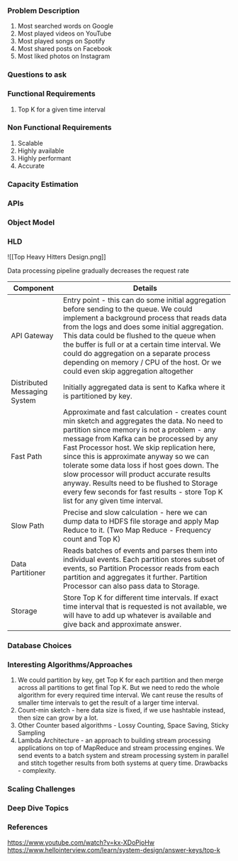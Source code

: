 ### Problem Description
1. Most searched words on Google
2. Most played videos on YouTube
3. Most played songs on Spotify
4. Most shared posts on Facebook
5. Most liked photos on Instagram 

### Questions to ask


### Functional Requirements
1. Top K for a given time interval 

### Non Functional Requirements
1. Scalable 
2. Highly available
3. Highly performant 
4. Accurate

### Capacity Estimation


### APIs


### Object Model


### HLD

![[Top Heavy Hitters Design.png]]

Data processing pipeline gradually decreases the request rate

| Component                    | Details                                                                                                                                                                                                                                                                                                                                                                                                                                                                                                         |
| ---------------------------- | --------------------------------------------------------------------------------------------------------------------------------------------------------------------------------------------------------------------------------------------------------------------------------------------------------------------------------------------------------------------------------------------------------------------------------------------------------------------------------------------------------------- |
| API Gateway                  | Entry point - this can do some initial aggregation before sending to the queue. We could implement a background process that reads data from the logs and does some initial aggregation. This data could be flushed to the queue when the buffer is full or at a certain time interval. We could do aggregation on a separate process depending on memory / CPU of the host. Or we could even skip aggregation altogether                                                                                       |
| Distributed Messaging System | Initially aggregated data is sent to Kafka where it is partitioned by key.                                                                                                                                                                                                                                                                                                                                                                                                                                      |
| Fast Path                    | Approximate and fast calculation - creates count min sketch and aggregates the data. No need to partition since memory is not a problem - any message from Kafka can be processed by any Fast Processor host. We skip replication here, since this is approximate anyway so we can tolerate some data loss if host goes down. The slow processor will product accurate results anyway. Results need to be flushed to Storage every few seconds for fast results - store Top K list for any given time interval. |
| Slow Path                    | Precise and slow calculation - here we can dump data to HDFS file storage and apply Map Reduce to it. (Two Map Reduce - Frequency count and Top K)                                                                                                                                                                                                                                                                                                                                                              |
| Data Partitioner             | Reads batches of events and parses them into individual events. Each partition stores subset of events, so Partition Processor reads from each partition and aggregates it further. Partition Processor can also pass data to Storage.                                                                                                                                                                                                                                                                          |
| Storage                      | Store Top K for different time intervals. If exact time interval that is requested is not available, we will have to add up whatever is available and give back and approximate answer.                                                                                                                                                                                                                                                                                                                         |


### Database Choices


### Interesting Algorithms/Approaches
1. We could partition by key, get Top K for each partition and then merge across all partitions to get final Top K. But we need to redo the whole algorithm for every required time interval. We cant reuse the results of smaller time intervals to get the result of a larger time interval. 
2. Count-min sketch - here data size is fixed, if we use hashtable instead, then size can grow by a lot. 
3. Other Counter based algorithms - Lossy Counting, Space Saving, Sticky Sampling
4. Lambda Architecture - an approach to building stream processing applications on top of MapReduce and stream processing engines. We send events to a batch system and stream processing system in parallel and stitch together results from both systems at query time. Drawbacks - complexity. 

### Scaling Challenges


### Deep Dive Topics


### References
https://www.youtube.com/watch?v=kx-XDoPjoHw
https://www.hellointerview.com/learn/system-design/answer-keys/top-k 